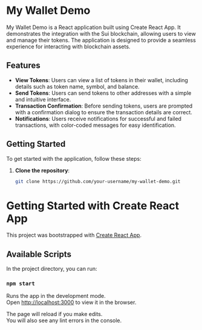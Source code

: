 # My Wallet Demo

My Wallet Demo is a React application built using Create React App. It demonstrates the integration with the Sui blockchain, allowing users to view and manage their tokens. The application is designed to provide a seamless experience for interacting with blockchain assets.

## Features

- **View Tokens**: Users can view a list of tokens in their wallet, including details such as token name, symbol, and balance.
- **Send Tokens**: Users can send tokens to other addresses with a simple and intuitive interface.
- **Transaction Confirmation**: Before sending tokens, users are prompted with a confirmation dialog to ensure the transaction details are correct.
- **Notifications**: Users receive notifications for successful and failed transactions, with color-coded messages for easy identification.

## Getting Started

To get started with the application, follow these steps:

1. **Clone the repository**:
   ```bash
   git clone https://github.com/your-username/my-wallet-demo.git
   ```

# Getting Started with Create React App

This project was bootstrapped with [Create React App](https://github.com/facebook/create-react-app).

## Available Scripts

In the project directory, you can run:

### `npm start`

Runs the app in the development mode.\
Open [http://localhost:3000](http://localhost:3000) to view it in the browser.

The page will reload if you make edits.\
You will also see any lint errors in the console.
